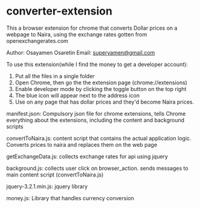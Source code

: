 # converter-extension
This a browser extension for chrome that converts Dollar prices on a webpage to Naira, using the exchange rates gotten from openexchangerates.com

Author: Osayamen Osaretin
Email: superyamen@gmail.com

To use this extension(while I find the money to get a developer account):
  1. Put all the files in a single folder
  2. Open Chrome, then go the the extension page (chrome://extensions)
  3. Enable developer mode by clicking the toggle button on the top right
  4. The blue icon will appear next to the address icon
  5. Use on any page that has dollar prices and they'd become Naira prices.

manifest.json: Compulsory json file for chrome extensions, tells Chrome everything about the extensions, including the content and background
scripts

convertToNaira.js: content script that contains the actual application logic. Converts prices to naira and replaces them on the web page

getExchangeData.js: collects exchange rates for api using jquery

background.js: collects user click on browser_action. sends messages to main content script (convertToNaira.js)

jquery-3.2.1.min.js: jquery library

money.js: Library that handles currency conversion
